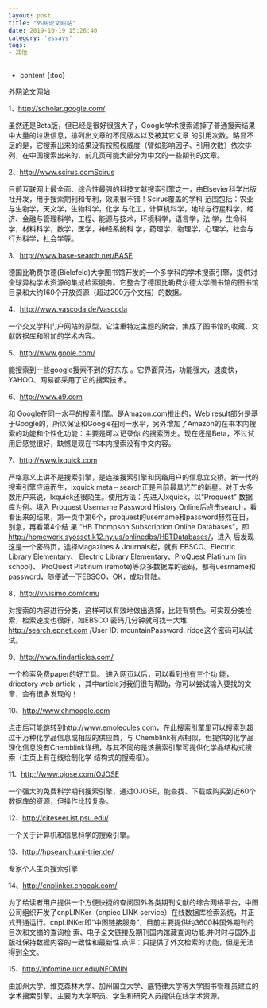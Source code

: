 ```yaml
---
layout: post
title: "外网论文网站"
date: 2019-10-19 15:26:40
category: 'essays'
tags:
- 其他
---
```

* content
{:toc}

外网论文网站












1、<http://scholar.google.com/>

虽然还是Beta版，但已经是很好很强大了，Google学术搜索滤掉了普通搜索结果中大量的垃圾信息，排列出文章的不同版本以及被其它文章 的引用次数。略显不足的是，它搜索出来的结果没有按照权威度（譬如影响因子、引用次数）依次排列，在中国搜索出来的，前几页可能大部分为中文的一些期刊的文章。


 
2、<http://www.scirus.comScirus>

目前互联网上最全面、综合性最强的科技文献搜索引擎之一，由Elsevier科学出版社开发，用于搜索期刊和专利，效果很不错！Scirus覆盖的学科 范围包括：农业与生物学，天文学，生物科学，化学 与化工，计算机科学，地球与行星科学，经济、金融与管理科学，工程、能源与技术，环境科学，语言学，法 学，生命科学，材料科学，数学，医学，神经系统科 学，药理学，物理学，心理学，社会与行为科学，社会学等。


3、<http://www.base-search.net/BASE>

德国比勒费尔德(Bielefeld)大学图书馆开发的一个多学科的学术搜索引擎，提供对全球异构学术资源的集成检索服务。它整合了德国比勒费尔德大学图书馆的图书馆目录和大约160个开放资源（超过200万个文档）的数据。

4、<http://www.vascoda.de/Vascoda>

一个交叉学科门户网站的原型，它注重特定主题的聚合，集成了图书馆的收藏、文献数据库和附加的学术内容。

5、<http://www.goole.com/>

能搜索到一些google搜索不到的好东东 。它界面简洁，功能强大，速度快，YAHOO、网易都采用了它的搜索技术。

6、<http://www.a9.com>

和 Google在同一水平的搜索引擎。是Amazon.com推出的，Web result部分是基于Google的，所以保证和Google在同一水平，另外增加了Amazon的在书本内搜索的功能和个性化功能：主要是可以记录你 的搜索历史。现在还是Beta，不过试用后感觉很好，缺憾是现在书本内搜索没有中文内容。

7、<http://www.ixquick.com>

严格意义上讲不是搜索引擎，是连接搜索引擎和网络用户的信息立交桥。新一代的搜索引擎应运而生，Ixquick meta－search正是目前最具光芒的新星。对于大多数用户来说，Ixquick还很陌生。使用方法：先进入Ixquick，以“Proquest” 数据库为例。填入 Proquest Username Password History Online后点击search，看看出来的结果，第一页中第6个，proquest的username和password赫然在目，别急，再看第4个结 果 “HB Thompson Subscription Online Databases”，即 <http://homework.syosset.k12.ny.us/onlinedbs/HBTDatabases/>，进入 后发现这是一个密码页，选择Magazines & Journals栏，就有 EBSCO、Electric Library Elementary、 Electric Library Elementary、ProQuest Platinum (in school)、 ProQuest Platinum (remote)等众多数据库的密码，都有uesrname和password，随便试一下EBSCO，OK，成功登陆。

8、<http://vivisimo.com/cmu>

对搜索的内容进行分类，这样可以有效地做出选择，比较有特色。可实现分类检索，检索速度也很好，如EBSCO 密码几分钟就可找一大堆. <http://search.epnet.com> /User ID: mountainPassword: ridge这个密码可以试试。

9、<http://www.findarticles.com/>

一个检索免费paper的好工具。 进入网页以后，可以看到他有三个功 能，driectory web article ，其中article对我们很有帮助，你可以尝试输入要找的文章，会有很多发现的！

10、<http://www.chmoogle.com>

点击后可能跳转到<http://www.emolecules.com>，在此搜索引擎里可以搜索到超过千万种化学品信息或相应的供应商，与 Chemblink有点相似，但提供的化学品理化信息没有Chemblink详细，与其不同的是该搜索引擎可提供化学品结构式搜索（主页上有在线绘制化学 结构式的搜索框）。

11、<http://www.ojose.com/OJOSE>

一个强大的免费科学期刊搜索引擎，通过OJOSE，能查找、下载或购买到近60个数据库的资源，但操作比较复杂。

12、<http://citeseer.ist.psu.edu/>

一个关于计算机和信息科学的搜索引擎。

13、<http://hpsearch.uni-trier.de/>

专家个人主页搜索引擎

14、<http://cnplinker.cnpeak.com/>

为了给读者用户提供一个方便快捷的查阅国外各类期刊文献的综合网络平台，中图公司组织开发了cnpLINKer（cnpiec LINK service）在线数据库检索系统，并正式开通运行。cnpLINKer即“中图链接服务”，目前主要提供约3600种国外期刊的目次和文摘的查询检 索、电子全文链接及期刊国内馆藏查询功能.并时时与国外出版社保持数据内容的一致性和最新性.点评：只提供了外文检索的功能，但是无法得到全文。

15、<http://infomine.ucr.edu/NFOMIN>

由加州大学、维克森林大学、加州国立大学、底特律大学等大学图书管理员建立的学术搜索引擎。主要为大学职员、学生和研究人员提供在线学术资源。












